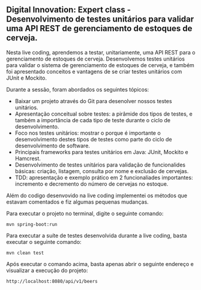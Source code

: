 <h2>Digital Innovation: Expert class - Desenvolvimento de testes unitários para validar uma API REST de gerenciamento de estoques de cerveja.</h2>

Nesta live coding, aprendemos a testar, unitariamente, uma API REST para o gerenciamento de estoques de cerveja. Desenvolvemos testes unitários para validar o sistema de gerenciamento de estoques de cerveja, e também foi apresentado conceitos e vantagens de se criar testes unitários com JUnit e Mockito. 

Durante a sessão, foram abordados os seguintes tópicos:

* Baixar um projeto através do Git para desenolver nossos testes unitários. 
* Apresentação conceitual sobre testes: a pirâmide dos tipos de testes, e também a importância de cada tipo de teste durante o ciclo de desenvolvimento.
* Foco nos testes unitários: mostrar o porque é importante o desenvolvimento destes tipos de testes como parte do ciclo de desenvolvimento de software.
* Principais frameworks para testes unitários em Java: JUnit, Mockito e Hamcrest. 
* Desenvolvimento de testes unitários para validação de funcionalides básicas: criação, listagem, consulta por nome e exclusão de cervejas.
* TDD: apresentação e exemplo prático em 2 funcionaliades importantes: incremento e decremento do número de cervejas no estoque.

Além do codigo desenvovido na live coding implementei os métodos que estavam comentados e fiz algumas pequenas mudanças.

Para executar o projeto no terminal, digite o seguinte comando:

```shell script
mvn spring-boot:run 
```

Para executar a suíte de testes desenvolvida durante a live coding, basta executar o seguinte comando:

```shell script
mvn clean test
```

Após executar o comando acima, basta apenas abrir o seguinte endereço e visualizar a execução do projeto:

```
http://localhost:8080/api/v1/beers
```
